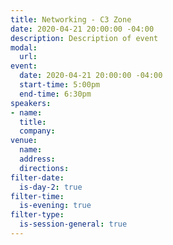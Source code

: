 ```yaml
---
title: Networking - C3 Zone
date: 2020-04-21 20:00:00 -04:00
description: Description of event
modal:
  url: 
event:
  date: 2020-04-21 20:00:00 -04:00
  start-time: 5:00pm
  end-time: 6:30pm
speakers:
- name: 
  title: 
  company: 
venue:
  name: 
  address: 
  directions: 
filter-date:
  is-day-2: true
filter-time:
  is-evening: true
filter-type:
  is-session-general: true
---
```


